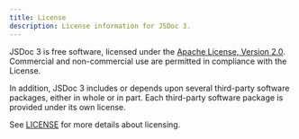 ```yaml
---
title: License
description: License information for JSDoc 3.
---
```


JSDoc 3 is free software, licensed under the [Apache License, Version 2.0][apache-license]. Commercial and non-commercial use are permitted in compliance with the License.

In addition, JSDoc 3 includes or depends upon several third-party software packages, either in whole or in part. Each third-party software package is provided under its own license.

See [LICENSE][jsdoc-license] for more details about licensing.

[apache-license]: http://www.apache.org/licenses/LICENSE-2.0
[jsdoc-license]: https://github.com/jsdoc/jsdoc/blob/master/LICENSE
